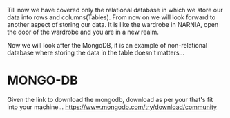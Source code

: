 Till now we have covered only the relational database in which we store our data into rows and columns(Tables).
From now on we will look forward to another aspect of storing our data.
It is like the wardrobe in NARNIA,
open the door of the wardrobe and you are in a new realm.

Now we will look after the MongoDB, it is an example of non-relational database where storing the data in the table doesn't
matters...

# MONGO-DB
Given the link to download the mongodb, download as per your that's fit into your machine...
        https://www.mongodb.com/try/download/community

